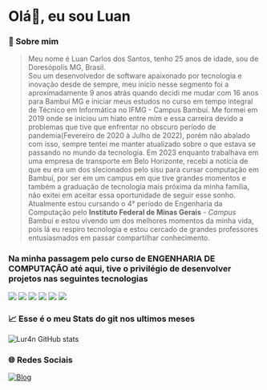 # Olá👋, eu sou Luan 

### 🚩 Sobre mim

> Meu nome é Luan Carlos dos Santos, tenho 25 anos de idade, sou de Doresópolis MG, Brasil.<br> Sou um desenvolvedor de software apaixonado por tecnologia e inovação desde de sempre, meu início nesse segmento foi a aproximadamente 9 anos atrás quando decidi me mudar com 16 anos para Bambuí MG e iniciar meus estudos no curso em tempo integral de Técnico em Informática no IFMG - Campus Bambuí. Me formei em 2019 onde se iniciou um hiato entre mim e essa carreira devido a problemas que tive que enfrentar no obscuro período de pandemia(Fevereiro de 2020 à Julho de 2022), porém não abalado com isso, sempre tentei me manter atualizado sobre o que estava se passando no mundo da tecnologia. Em 2023 enquanto trabalhava em uma empresa de transporte em Belo Horizonte, recebi a notícia de que eu era um dos slecionados pelo sisu para cursar computação em Bambuí, por ser em um campus em que tive grandes momentos e também a graduação de tecnologia mais próxima da minha família, não exitei em aceitar essa oportunidade de seguir esse sonho. Atualmente estou cursando o 4° período de Engenharia da Computação pelo **Instituto Federal de Minas Gerais** - *Campus* Bambuí e estou vivendo um dos melhores momentos da minha vida, pois lá eu respiro tecnologia e estou cercado de grandes professores entusiasmados em passar compartilhar conhecimento.

### Na minha passagem pelo curso de **ENGENHARIA DE COMPUTAÇÃO** até aqui, tive o privilégio de desenvolver projetos nas seguintes tecnologias
<div style="display: inline_block;">
    <img src="https://img.shields.io/badge/Python-3776AB?style=for-the-badge&logo=python&logoColor=white ">
    <img src="https://img.shields.io/badge/HTML5-E34F26?style=for-the-badge&logo=html5&logoColor=white">
    <img src="https://img.shields.io/badge/Django-092E20?style=for-the-badge&logo=django&logoColor=white">
    <img src="https://img.shields.io/badge/C%2B%2B-00599C?style=for-the-badge&logo=c%2B%2B&logoColor=white">
    <img src="https://img.shields.io/badge/Node.js-43853D?style=for-the-badge&logo=node.js&logoColor=white">
    <img src="https://img.shields.io/badge/PHP-777BB4?style=for-the-badge&logo=php&logoColor=white">
</div>

### 📈 Esse é o meu Stats do git nos ultimos meses 

![Lur4n GitHub stats](https://github-readme-stats.vercel.app/api?username=Lur4n&show_icons=true&theme=dracula)

### 🌐 Redes Sociais

[![Blog](https://img.shields.io/badge/Instagram-E4405F?style=for-the-badge&logo=instagram&logoColor=white)](https://www.instagram.com/_lur4n/)
